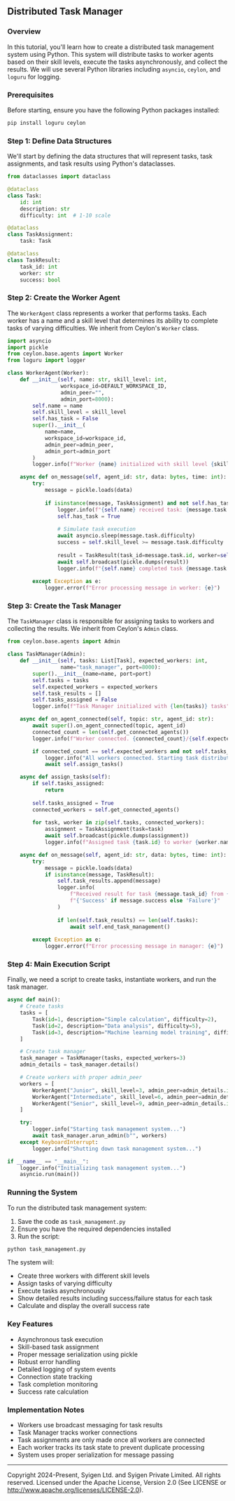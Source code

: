 ## Distributed Task Manager

### Overview

In this tutorial, you'll learn how to create a distributed task management system using Python. This system will distribute tasks to worker agents based on their skill levels, execute the tasks asynchronously, and collect the results. We will use several Python libraries including `asyncio`, `ceylon`, and `loguru` for logging.

### Prerequisites

Before starting, ensure you have the following Python packages installed:

```bash
pip install loguru ceylon
```

### Step 1: Define Data Structures

We'll start by defining the data structures that will represent tasks, task assignments, and task results using Python's dataclasses.

```python
from dataclasses import dataclass

@dataclass
class Task:
    id: int
    description: str
    difficulty: int  # 1-10 scale

@dataclass
class TaskAssignment:
    task: Task

@dataclass
class TaskResult:
    task_id: int
    worker: str
    success: bool
```

### Step 2: Create the Worker Agent

The `WorkerAgent` class represents a worker that performs tasks. Each worker has a name and a skill level that determines its ability to complete tasks of varying difficulties. We inherit from Ceylon's `Worker` class.

```python
import asyncio
import pickle
from ceylon.base.agents import Worker
from loguru import logger

class WorkerAgent(Worker):
    def __init__(self, name: str, skill_level: int, 
                 workspace_id=DEFAULT_WORKSPACE_ID,
                 admin_peer="",
                 admin_port=8000):
        self.name = name
        self.skill_level = skill_level
        self.has_task = False
        super().__init__(
            name=name,
            workspace_id=workspace_id,
            admin_peer=admin_peer,
            admin_port=admin_port
        )
        logger.info(f"Worker {name} initialized with skill level {skill_level}")

    async def on_message(self, agent_id: str, data: bytes, time: int):
        try:
            message = pickle.loads(data)
            
            if isinstance(message, TaskAssignment) and not self.has_task:
                logger.info(f"{self.name} received task: {message.task.description}")
                self.has_task = True
                
                # Simulate task execution
                await asyncio.sleep(message.task.difficulty)
                success = self.skill_level >= message.task.difficulty
                
                result = TaskResult(task_id=message.task.id, worker=self.name, success=success)
                await self.broadcast(pickle.dumps(result))
                logger.info(f"{self.name} completed task {message.task.id} with success={success}")
                
        except Exception as e:
            logger.error(f"Error processing message in worker: {e}")
```

### Step 3: Create the Task Manager

The `TaskManager` class is responsible for assigning tasks to workers and collecting the results. We inherit from Ceylon's `Admin` class.

```python
from ceylon.base.agents import Admin

class TaskManager(Admin):
    def __init__(self, tasks: List[Task], expected_workers: int, 
                 name="task_manager", port=8000):
        super().__init__(name=name, port=port)
        self.tasks = tasks
        self.expected_workers = expected_workers
        self.task_results = []
        self.tasks_assigned = False
        logger.info(f"Task Manager initialized with {len(tasks)} tasks")

    async def on_agent_connected(self, topic: str, agent_id: str):
        await super().on_agent_connected(topic, agent_id)
        connected_count = len(self.get_connected_agents())
        logger.info(f"Worker connected. {connected_count}/{self.expected_workers} workers connected.")

        if connected_count == self.expected_workers and not self.tasks_assigned:
            logger.info("All workers connected. Starting task distribution.")
            await self.assign_tasks()

    async def assign_tasks(self):
        if self.tasks_assigned:
            return
            
        self.tasks_assigned = True
        connected_workers = self.get_connected_agents()
        
        for task, worker in zip(self.tasks, connected_workers):
            assignment = TaskAssignment(task=task)
            await self.broadcast(pickle.dumps(assignment))
            logger.info(f"Assigned task {task.id} to worker {worker.name}")

    async def on_message(self, agent_id: str, data: bytes, time: int):
        try:
            message = pickle.loads(data)
            if isinstance(message, TaskResult):
                self.task_results.append(message)
                logger.info(
                    f"Received result for task {message.task_id} from {message.worker}: "
                    f"{'Success' if message.success else 'Failure'}"
                )
                
                if len(self.task_results) == len(self.tasks):
                    await self.end_task_management()
                    
        except Exception as e:
            logger.error(f"Error processing message in manager: {e}")
```

### Step 4: Main Execution Script

Finally, we need a script to create tasks, instantiate workers, and run the task manager.

```python
async def main():
    # Create tasks
    tasks = [
        Task(id=1, description="Simple calculation", difficulty=2),
        Task(id=2, description="Data analysis", difficulty=5),
        Task(id=3, description="Machine learning model training", difficulty=8),
    ]

    # Create task manager
    task_manager = TaskManager(tasks, expected_workers=3)
    admin_details = task_manager.details()

    # Create workers with proper admin_peer
    workers = [
        WorkerAgent("Junior", skill_level=3, admin_peer=admin_details.id),
        WorkerAgent("Intermediate", skill_level=6, admin_peer=admin_details.id),
        WorkerAgent("Senior", skill_level=9, admin_peer=admin_details.id),
    ]

    try:
        logger.info("Starting task management system...")
        await task_manager.arun_admin(b"", workers)
    except KeyboardInterrupt:
        logger.info("Shutting down task management system...")

if __name__ == "__main__":
    logger.info("Initializing task management system...")
    asyncio.run(main())
```

### Running the System

To run the distributed task management system:

1. Save the code as `task_management.py`
2. Ensure you have the required dependencies installed
3. Run the script:
```bash
python task_management.py
```

The system will:
- Create three workers with different skill levels
- Assign tasks of varying difficulty
- Execute tasks asynchronously
- Show detailed results including success/failure status for each task
- Calculate and display the overall success rate

### Key Features

- Asynchronous task execution
- Skill-based task assignment
- Proper message serialization using pickle
- Robust error handling
- Detailed logging of system events
- Connection state tracking
- Task completion monitoring
- Success rate calculation

### Implementation Notes

- Workers use broadcast messaging for task results
- Task Manager tracks worker connections
- Task assignments are only made once all workers are connected
- Each worker tracks its task state to prevent duplicate processing
- System uses proper serialization for message passing

---

Copyright 2024-Present, Syigen Ltd. and Syigen Private Limited. All rights reserved.
Licensed under the Apache License, Version 2.0 (See LICENSE or http://www.apache.org/licenses/LICENSE-2.0).